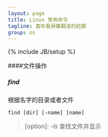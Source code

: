 ```yaml
---
layout: page
title: Linux 常用命令
tagline: 喜欢看屏幕翻滚的赶脚
group: os
---
```

{% include JB/setup %}

####文件操作

##### _find_

根据名字的目录或者文件

`find [dir] [-name] [name]` 
> [option]:  *-ls* 查找文件并显示
